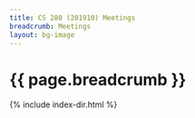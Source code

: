 ```yaml
---
title: CS 280 (201910) Meetings
breadcrumb: Meetings
layout: bg-image
---
```

# {{ page.breadcrumb }}

{% include index-dir.html %}
